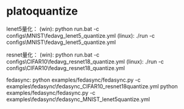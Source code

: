 # platoquantize
lenet5量化：
(win):
python run.bat -c configs\MNIST\fedavg_lenet5_quantize.yml
(linux):
./run -c configs\MNIST\fedavg_lenet5_quantize.yml

resnet量化：
(win):
python run.bat -c configs\CIFAR10\fedavg_resnet18_quantize.yml
(linux):
./run -c configs\CIFAR10\fedavg_resnet18_quantize.yml

fedasync:
python examples/fedasync/fedasync.py -c examples\fedasync\fedasync_CIFAR10_resnet18quantize.yml
python examples/fedasync/fedasync.py -c examples\fedasync\fedasync_MNIST_lenet5quantize.yml

